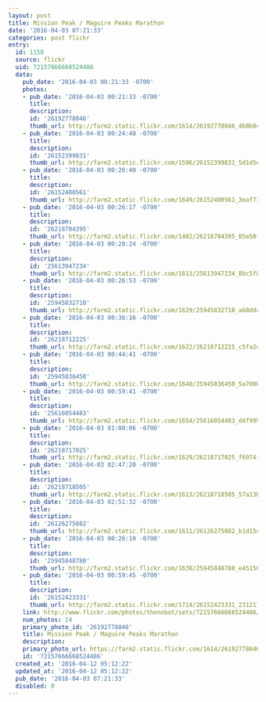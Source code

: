 ```yaml
---
layout: post
title: Mission Peak / Maguire Peaks Marathon
date: '2016-04-03 07:21:33'
categories: post flickr
entry:
  id: 1158
  source: flickr
  uid: 72157666668524486
  data:
    pub_date: '2016-04-03 00:21:33 -0700'
    photos:
    - pub_date: '2016-04-03 00:21:33 -0700'
      title: 
      description: 
      id: '26192778046'
      thumb_url: http://farm2.static.flickr.com/1614/26192778046_4b0b8430c4_s.jpg
    - pub_date: '2016-04-03 00:24:48 -0700'
      title: 
      description: 
      id: '26152399831'
      thumb_url: http://farm2.static.flickr.com/1596/26152399831_5d1d5ee00b_s.jpg
    - pub_date: '2016-04-03 00:26:40 -0700'
      title: 
      description: 
      id: '26152400561'
      thumb_url: http://farm2.static.flickr.com/1649/26152400561_3eaf71ddd6_s.jpg
    - pub_date: '2016-04-03 00:26:17 -0700'
      title: 
      description: 
      id: '26218704395'
      thumb_url: http://farm2.static.flickr.com/1482/26218704395_05e50f011c_s.jpg
    - pub_date: '2016-04-03 00:28:24 -0700'
      title: 
      description: 
      id: '25613947234'
      thumb_url: http://farm2.static.flickr.com/1613/25613947234_8bc5f8b5cb_s.jpg
    - pub_date: '2016-04-03 00:26:53 -0700'
      title: 
      description: 
      id: '25945832710'
      thumb_url: http://farm2.static.flickr.com/1629/25945832710_a60ddc7c71_s.jpg
    - pub_date: '2016-04-03 00:36:16 -0700'
      title: 
      description: 
      id: '26218712225'
      thumb_url: http://farm2.static.flickr.com/1622/26218712225_c5fa2d8640_s.jpg
    - pub_date: '2016-04-03 00:44:41 -0700'
      title: 
      description: 
      id: '25945836450'
      thumb_url: http://farm2.static.flickr.com/1640/25945836450_5a7000d5f7_s.jpg
    - pub_date: '2016-04-03 00:59:41 -0700'
      title: 
      description: 
      id: '25616054483'
      thumb_url: http://farm2.static.flickr.com/1654/25616054483_d4f9995771_s.jpg
    - pub_date: '2016-04-03 01:00:06 -0700'
      title: 
      description: 
      id: '26218717025'
      thumb_url: http://farm2.static.flickr.com/1629/26218717025_f6974f2372_s.jpg
    - pub_date: '2016-04-03 02:47:20 -0700'
      title: 
      description: 
      id: '26218718505'
      thumb_url: http://farm2.static.flickr.com/1613/26218718505_57a13bb5e2_s.jpg
    - pub_date: '2016-04-03 02:51:32 -0700'
      title: 
      description: 
      id: '26126275082'
      thumb_url: http://farm2.static.flickr.com/1611/26126275082_b1d15d583b_s.jpg
    - pub_date: '2016-04-03 00:26:19 -0700'
      title: 
      description: 
      id: '25945848780'
      thumb_url: http://farm2.static.flickr.com/1638/25945848780_e45150e70b_s.jpg
    - pub_date: '2016-04-03 00:59:45 -0700'
      title: 
      description: 
      id: '26152423331'
      thumb_url: http://farm2.static.flickr.com/1714/26152423331_2312116863_s.jpg
    link: http://www.flickr.com/photos/thenobot/sets/72157666668524486/
    num_photos: 14
    primary_photo_id: '26192778046'
    title: Mission Peak / Maguire Peaks Marathon
    description: 
    primary_photo_url: https://farm2.static.flickr.com/1614/26192778046_4b0b8430c4_m.jpg
    id: '72157666668524486'
  created_at: '2016-04-12 05:12:22'
  updated_at: '2016-04-12 05:12:22'
  pub_date: '2016-04-03 07:21:33'
  disabled: 0
---
```

